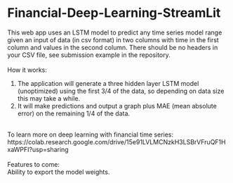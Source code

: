 # Financial-Deep-Learning-StreamLit
This web app uses an LSTM model to predict any time series model range given an input of data (in csv format) in two columns with time in the first column and values in the second column. There should be no headers in your CSV file, see submission example in the repository.
<br>
<br>
How it works: <br>
1. The application will generate a three hidden layer LSTM model (unoptimized) using the first 3/4 of the data, so depending on data size this may take a while. <br>
2. It will make predictions and output a graph plus MAE (mean absolute error) on the remaining 1/4 of the data. <br>
<br>
To learn more on deep learning with financial time series: <br>
https://colab.research.google.com/drive/15e91LVLMCNzkH3LSBrVFruQF1HxaWPFI?usp=sharing

<br>
<br>
Features to come: <br>
Ability to export the model weights.
